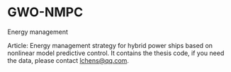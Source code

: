# GWO-NMPC
Energy management

Article: Energy management strategy for hybrid power ships based on nonlinear model predictive control.
It contains the thesis code, if you need the data, please contact lchens@qq.com.
